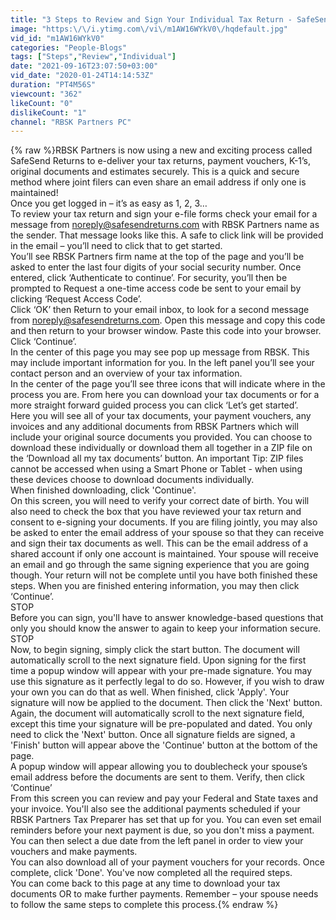 ```yaml
---
title: "3 Steps to Review and Sign Your Individual Tax Return - SafeSend Returns"
image: "https:\/\/i.ytimg.com\/vi\/m1AW16WYkV0\/hqdefault.jpg"
vid_id: "m1AW16WYkV0"
categories: "People-Blogs"
tags: ["Steps","Review","Individual"]
date: "2021-09-16T23:07:50+03:00"
vid_date: "2020-01-24T14:14:53Z"
duration: "PT4M56S"
viewcount: "362"
likeCount: "0"
dislikeCount: "1"
channel: "RBSK Partners PC"
---
```

{% raw %}RBSK Partners is now using a new and exciting process called SafeSend Returns to e-deliver your tax returns, payment vouchers, K-1’s, original documents and estimates securely. This is a quick and secure method where joint filers can even share an email address if only one is maintained!<br />Once you get logged in – it’s as easy as 1, 2, 3…<br />To review your tax return and sign your e-file forms check your email for a message from noreply@safesendreturns.com with RBSK Partners name as the sender. That message looks like this. A safe to click link will be provided in the email – you’ll need to click that to get started.<br />You’ll see RBSK Partners firm name at the top of the page and you’ll be asked to enter the last four digits of your social security number. Once entered, click ‘Authenticate to continue’. For security, you’ll then be prompted to Request a one-time access code be sent to your email by clicking ‘Request Access Code’. <br />Click ‘OK’ then Return to your email inbox, to look for a second message from noreply@safesendreturns.com. Open this message and copy this code and then return to your browser window. Paste this code into your browser. Click ‘Continue’.<br />In the center of this page you may see pop up message from RBSK. This may include important information for you. In the left panel you’ll see your contact person and an overview of your tax information.<br />In the center of the page you’ll see three icons that will indicate where in the process you are. From here you can download your tax documents or for a more straight forward guided process you can click ‘Let’s get started’.<br />Here you will see all of your tax documents, your payment vouchers, any invoices and any additional documents from RBSK Partners which will include your original source documents you provided. You can choose to download these individually or download them all together in a ZIP file on the ‘Download all my tax documents’ button. An important Tip: ZIP files cannot be accessed when using a Smart Phone or Tablet - when using these devices choose to download documents individually. <br />When finished downloading, click 'Continue'.<br />On this screen, you will need to verify your correct date of birth. You will also need to check the box that you have reviewed your tax return and consent to e-signing your documents. If you are filing jointly, you may also be asked to enter the email address of your spouse so that they can receive and sign their tax documents as well. This can be the email address of a shared account if only one account is maintained. Your spouse will receive an email and go through the same signing experience that you are going though. Your return will not be complete until you have both finished these steps. When you are finished entering information, you may then click ‘Continue’. <br />STOP<br />Before you can sign, you'll have to answer knowledge-based questions that only you should know the answer to again to keep your information secure. <br />STOP<br />Now, to begin signing, simply click the start button. The document will automatically scroll to the next signature field. Upon signing for the first time a popup window will appear with your pre-made signature. You may use this signature as it perfectly legal to do so. However, if you wish to draw your own you can do that as well. When finished, click 'Apply'. Your signature will now be applied to the document. Then click the 'Next' button. Again, the document will automatically scroll to the next signature field, except this time your signature will be pre-populated and dated. You only need to click the 'Next' button. Once all signature fields are signed, a 'Finish' button will appear above the 'Continue' button at the bottom of the page.<br />A popup window will appear allowing you to doublecheck your spouse’s email address before the documents are sent to them. Verify, then click ‘Continue’<br />From this screen you can review and pay your Federal and State taxes and your invoice. You'll also see the additional payments scheduled if your RBSK Partners Tax Preparer has set that up for you. You can even set email reminders before your next payment is due, so you don't miss a payment. <br />You can then select a due date from the left panel in order to view your vouchers and make payments.<br />You can also download all of your payment vouchers for your records. Once complete, click 'Done'. You've now completed all the required steps. <br />You can come back to this page at any time to download your tax documents OR to make further payments. Remember – your spouse needs to follow the same steps to complete this process.{% endraw %}
